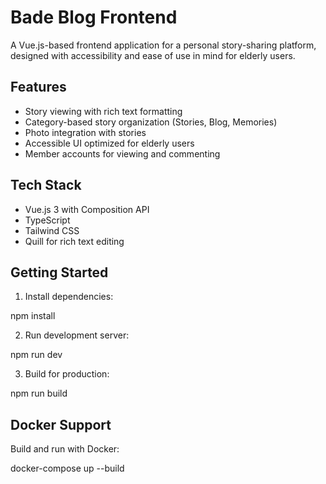 # Bade Blog Frontend

A Vue.js-based frontend application for a personal story-sharing platform, designed with accessibility and ease of use in mind for elderly users.

## Features

- Story viewing with rich text formatting
- Category-based story organization (Stories, Blog, Memories)
- Photo integration with stories
- Accessible UI optimized for elderly users
- Member accounts for viewing and commenting

## Tech Stack

- Vue.js 3 with Composition API
- TypeScript
- Tailwind CSS
- Quill for rich text editing

## Getting Started

1. Install dependencies:

npm install

2. Run development server:

npm run dev

3. Build for production:

npm run build

## Docker Support

Build and run with Docker:

docker-compose up --build
